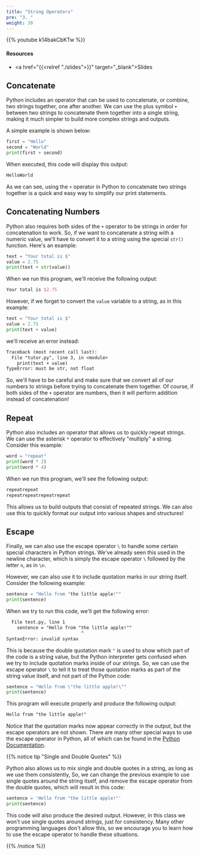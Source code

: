 ```yaml
---
title: "String Operators"
pre: "3. "
weight: 30
---
```


{{% youtube k14bakCbKTw %}}

#### Resources

* <a href="{{<relref "./slides">}}" target="_blank">Slides</a>

## Concatenate

Python includes an operator that can be used to concatenate, or combine, two strings together, one after another. We can use the plus symbol `+` between two strings to concatenate them together into a single string, making it much simpler to build more complex strings and outputs. 

A simple example is shown below:

```python
first = "Hello"
second = "World"
print(first + second)
```

When executed, this code will display this output:

```tex
HelloWorld
```

As we can see, using the `+` operator in Python to concatenate two strings together is a quick and easy way to simplify our print statements.

## Concatenating Numbers

Python also requires both sides of the `+` operator to be strings in order for concatenation to work. So, if we want to concatenate a string with a numeric value, we'll have to convert it to a string using the special `str()` function. Here's an example:

```python
text = "Your total is $"
value = 2.75
print(text + str(value))
```

When we run this program, we'll receive the following output:

```tex
Your total is $2.75
```

However, if we forget to convert the `value` variable to a string, as in this example:

```python
text = "Your total is $"
value = 2.75
print(text + value)
```

we'll receive an error instead:

```tex
Traceback (most recent call last):
  File "tutor.py", line 3, in <module>
    print(text + value)
TypeError: must be str, not float
```

So, we'll have to be careful and make sure that we convert all of our numbers to strings before trying to concatenate them together. Of course, if both sides of the `+` operator are numbers, then it will perform addition instead of concatenation!

## Repeat

Python also includes an operator that allows us to quickly repeat strings. We can use the asterisk `*` operator to effectively "multiply" a string. Consider this example:

```python
word = "repeat"
print(word * 2)
print(word * 4)
```

When we run this program, we'll see the following output:

```tex
repeatrepeat
repeatrepeatrepeatrepeat
```

This allows us to build outputs that consist of repeated strings. We can also use this to quickly format our output into various shapes and structures!

## Escape

Finally, we can also use the escape operator `\` to handle some certain special characters in Python strings. We've already seen this used in the newline character, which is simply the escape operator `\` followed by the letter `n`, as in `\n`.

However, we can also use it to include quotation marks in our string itself. Consider the following example:

```python
sentence = "Hello from "the little apple!""
print(sentence)
```

When we try to run this code, we'll get the following error:

```tex
  File test.py, line 1
    sentence = "Hello from "the little apple!""
                            ^
SyntaxError: invalid syntax
```

This is because the double quotation mark `"` is used to show which part of the code is a string value, but the Python interpreter gets confused when we try to include quotation marks inside of our strings. So, we can use the escape operator `\` to tell it to treat those quotation marks as part of the string value itself, and not part of the Python code:

```python
sentence = "Hello from \"the little apple!\""
print(sentence)
```

This program will execute properly and produce the following output:

```tex
Hello from "the little apple!"
```

Notice that the quotation marks now appear correctly in the output, but the escape operators are not shown. There are many other special ways to use the escape operator in Python, all of which can be found in the [Python Documentation](https://docs.python.org/3/reference/lexical_analysis.html#string-and-bytes-literals).

{{% notice tip "Single and Double Quotes" %}}

Python also allows us to mix single and double quotes in a string, as long as we use them consistently, So, we can change the previous example to use single quotes around the string itself, and remove the escape operator from the double quotes, which will result in this code:

```python
sentence = 'Hello from "the little apple!"'
print(sentence)
```

This code will also produce the desired output. However, in this class we won't use single quotes around strings, just for consistency. Many other programming languages don't allow this, so we encourage you to learn how to use the escape operator to handle these situations.

{{% /notice %}}